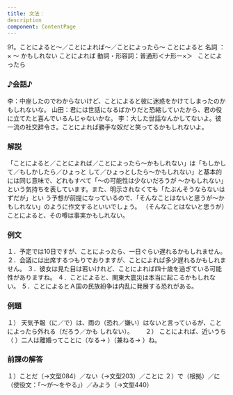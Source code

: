 ```yaml
---
title: 文法：
description
component: ContentPage
---
```



91。ことによると～／ことによれば～／ことによったら～
ことによると 名詞 ： × ～ かもしれない
ことによれば 動詞・形容詞：普通形＜ナ形ー×＞  
ことによったら        
### ♪会話♪
李：中座したのでわからないけど、ことによると彼に迷惑をかけてしまったのかもしれないな。 山田：君には世話になるばかりだと恐縮していたから、君の役に立てたと喜んでいるんじゃないかな。
李：大した世話なんかしてないよ。彼一流の社交辞令さ。ことによれば勝手な奴だと笑ってるかもしれないよ。
### 解説
「ことによると／ことによれば／ことによったら～かもしれない」は「もしかして／もしかしたら／ひょっと して／ひょっとしたら～かもしれない」と基本的には同じ意味で、どれもすべて「～の可能性は少ないだろうが
～かもしれない」という気持ちを表しています。また、明示されなくても「たぶんそうならないはずだが」とい う予想が前提になっているので、「そんなことはないと思うが～かもしれない」のように作文するといいでしょう。
（そんなことはないと思うが）ことによると、その噂は事実かもしれない。
### 例文
１．予定では10日ですが、ことによったら、一日ぐらい遅れるかもしれません。
２．会議には出席するつもりでおりますが、ことによれば多少遅れるかもしれません。
３．彼女は見た目は若いけれど、ことによれば四十歳を過ぎている可能性がありますね。
４．ことによると、関東大震災は本当に起こるかもしれない。
５．ことによるとＡ国の民族紛争は内乱に発展する恐れがある。
### 例題
１） 天気予報（に／で）は、雨の（恐れ／嫌い）はないと言っているが、ことによったら外れる（だろう／かも
しれない）。      
２） ことによれば、近いうち（ ）二人は離婚ってことに（なる→ ）（兼ねる→ ）ね。
### 前課の解答
１）ことだ（→文型084）／ない（→文型203）／ことに
２）で（根拠）／に（使役文：「～が～をやる」）／みよう（→文型440）
